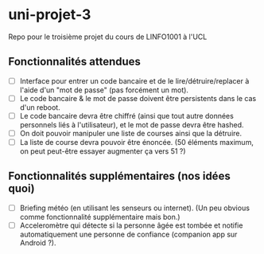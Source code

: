 # uni-projet-3
Repo pour le troisième projet du cours de LINFO1001 à l'UCL

## Fonctionnalités attendues

- [ ] Interface pour entrer un code bancaire et de le lire/détruire/replacer à l'aide d'un "mot de passe" (pas forcément un mot).
- [ ] Le code bancaire & le mot de passe doivent être persistents dans le cas d'un reboot.
- [ ] Le code bancaire devra être chiffré (ainsi que tout autre données personnels liés à l'utilisateur), et le mot de passe devra être hashed.
- [ ] On doit pouvoir manipuler une liste de courses ainsi que la détruire.
- [ ] La liste de course devra pouvoir être énoncée. (50 éléments maximum, on peut peut-être essayer augmenter ça vers 51 ?)

## Fonctionnalités supplémentaires (nos idées quoi)

- [ ] Briefing météo (en utilisant les senseurs ou internet). (Un peu obvious comme fonctionnalité supplémentaire mais bon.)
- [ ] Acceleromètre qui détecte si la personne âgée est tombée et notifie automatiquement une personne de confiance (companion app sur Android ?).
